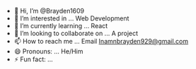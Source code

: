 - 👋 Hi, I’m @Brayden1609
- 👀 I’m interested in ... Web Development 
- 🌱 I’m currently learning ... React 
- 💞️ I’m looking to collaborate on ... A project 
- 📫 How to reach me ... Email Inamnbrayden929@gmail.com 
- 😄 Pronouns: ... He/Him 
- ⚡ Fun fact: ...

<!---
Brayden1609/Brayden1609 is a ✨ special ✨ repository because its `README.md` (this file) appears on your GitHub profile.
You can click the Preview link to take a look at your changes.
--->
